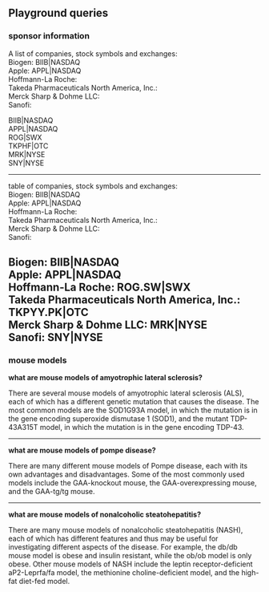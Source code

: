 ## Playground queries

### sponsor information

A list of companies, stock symbols and exchanges:  
Biogen: BIIB|NASDAQ  
Apple: APPL|NASDAQ  
Hoffmann-La Roche:  
Takeda Pharmaceuticals North America, Inc.:  
Merck Sharp & Dohme LLC:  
Sanofi:  

BIIB|NASDAQ  
APPL|NASDAQ  
ROG|SWX  
TKPHF|OTC  
MRK|NYSE  
SNY|NYSE  

---
table of companies, stock symbols and exchanges:  
Biogen: BIIB|NASDAQ  
Apple: APPL|NASDAQ  
Hoffmann-La Roche:  
Takeda Pharmaceuticals North America, Inc.:  
Merck Sharp & Dohme LLC:  
Sanofi:

Biogen: BIIB|NASDAQ  
Apple: APPL|NASDAQ  
Hoffmann-La Roche: ROG.SW|SWX  
Takeda Pharmaceuticals North America, Inc.: TKPYY.PK|OTC  
Merck Sharp & Dohme LLC: MRK|NYSE  
Sanofi: SNY|NYSE
---
### mouse models
**what are  mouse models of amyotrophic lateral sclerosis?**  

There are several mouse models of amyotrophic lateral sclerosis (ALS), each of which has a different genetic mutation that causes the disease. The most common models are the SOD1G93A model, in which the mutation is in the gene encoding superoxide dismutase 1 (SOD1), and the mutant TDP-43A315T model, in which the mutation is in the gene encoding TDP-43.  

---
**what are  mouse models of pompe disease?**  

There are many different mouse models of Pompe disease, each with its own advantages and disadvantages. Some of the most commonly used models include the GAA-knockout mouse, the GAA-overexpressing mouse, and the GAA-tg/tg mouse.

---
**what are  mouse models of nonalcoholic steatohepatitis?**  

There are many mouse models of nonalcoholic steatohepatitis (NASH), each of which has different features and thus may be useful for investigating different aspects of the disease. For example, the db/db mouse model is obese and insulin resistant, while the ob/ob model is only obese. Other mouse models of NASH include the leptin receptor-deficient aP2-Leprfa/fa model, the methionine choline-deficient model, and the high-fat diet-fed model.
